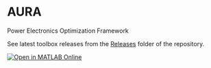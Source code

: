 # AURA
Power Electronics Optimization Framework

See latest toolbox releases from the [Releases](state%20space%20analysis/Releases) folder of the repository.

[![Open in MATLAB Online](https://www.mathworks.com/images/responsive/global/open-in-matlab-online.svg)](https://matlab.mathworks.com/open/github/v1?repo=costinet/AURA&file=state%20space%20analysis/Releases/v0.1.4/Switched%20Mode%20Power%20Supply%20Toolbox.mltbx)